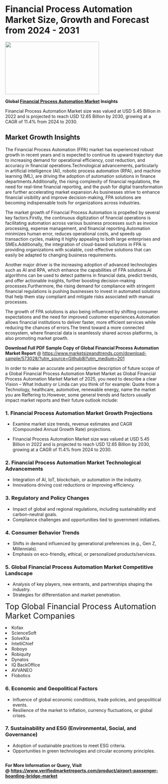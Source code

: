 <H1>Financial Process Automation Market Size, Growth and Forecast from 2024 - 2031</H1><img class="aligncenter size-medium wp-image-584254" src="https://thirdeyenews.in/wp-content/uploads/2024/09/Global-Market-Research-300x168.jpeg" alt="" width="300" height="168" /><p><strong>Global&nbsp;<a href="https://www.marketsizeandtrends.com/download-sample/573028/?utm_source=Github8j?utm_medium=201">Financial Process Automation Market</a> Insights</strong></p><p>Financial Process Automation Market size was valued at USD 5.45 Billion in 2022 and is projected to reach USD 12.65 Billion by 2030, growing at a CAGR of 11.4% from 2024 to 2030.</p><p><h2>Market Growth Insights</h2> <p>The Financial Process Automation (FPA) market has experienced robust growth in recent years and is expected to continue its upward trajectory due to increasing demand for operational efficiency, cost reduction, and accuracy in financial operations.Technological advancements, particularly in artificial intelligence (AI), robotic process automation (RPA), and machine learning (ML), are driving the adoption of automation solutions in finance departments.Additionally, the rising complexity of financial regulations, the need for real-time financial reporting, and the push for digital transformation are further accelerating market expansion.As businesses strive to enhance financial visibility and improve decision-making, FPA solutions are becoming indispensable tools for organizations across industries.</p> <p>The market growth of Financial Process Automation is propelled by several key factors.Firstly, the continuous digitization of financial operations is facilitating automation across various business processes such as invoice processing, expense management, and financial reporting.Automation minimizes human error, reduces operational costs, and speeds up transaction cycles, making it highly appealing to both large enterprises and SMEs.Additionally, the integration of cloud-based solutions in FPA is providing organizations with scalable, cost-effective solutions that can easily be adapted to changing business requirements.</p> <p>Another major driver is the increasing adoption of advanced technologies such as AI and RPA, which enhance the capabilities of FPA solutions.AI algorithms can be used to detect patterns in financial data, predict trends, and offer actionable insights, further boosting decision-making processes.Furthermore, the rising demand for compliance with stringent financial regulations is pushing businesses to invest in automated solutions that help them stay compliant and mitigate risks associated with manual processes.</p> <p>The growth of FPA solutions is also being influenced by shifting consumer expectations and the need for improved customer experiences.Automation allows financial institutions to deliver faster, more efficient services while reducing the chances of errors.The trend toward a more connected ecosystem, where financial data is seamlessly shared across platforms, is also promoting market growth.</p> <p><span class=""><strong>Download Full PDF Sample Copy of Global Financial Process Automation Market Report</strong> @ <a href="https://www.marketsizeandtrends.com/download-sample/573028/?utm_source=Github8j?utm_medium=201" target="_blank">https://www.marketsizeandtrends.com/download-sample/573028/?utm_source=Github8j?utm_medium=201</a></span></p><p>In order to make an accurate and perceptive description of future scope of a Global&nbsp;Financial Process Automation Market Market as Global&nbsp;Financial Process Automation Market Market of 2025, you need to describe a clear Vision &ndash; What Industry or Linda can you think of for example: Quote from a Technology, healthcare, automotive, renewable energy, name the market you are Reffering to.However, some general trends and factors usually impact market reports and their future outlook include:</p><h3>1.&nbsp;<strong>Financial Process Automation Market Growth Projections</strong></h3><ul><li>Examine market size trends, revenue estimates and CAGR (Compounded Annual Growth Rate) projections.</li><li><p>Financial Process Automation Market size was valued at USD 5.45 Billion in 2022 and is projected to reach USD 12.65 Billion by 2030, growing at a CAGR of 11.4% from 2024 to 2030.</p></li></ul><h3>2.&nbsp;<strong>Financial Process Automation Market Technological Advancements</strong></h3><ul><li>Integration of AI, IoT, blockchain, or automation in the industry.</li><li>Innovations driving cost reductions or improving efficiency.</li></ul><h3>3.&nbsp;<strong>Regulatory and Policy Changes</strong></h3><ul><li>Impact of global and regional regulations, including sustainability and carbon-neutral goals.</li><li>Compliance challenges and opportunities tied to government initiatives.</li></ul><h3>4.&nbsp;<strong>Consumer Behavior Trends</strong></h3><ul><li>Shifts in demand influenced by generational preferences (e.g., Gen Z, Millennials).</li><li>Emphasis on eco-friendly, ethical, or personalized products/services.</li></ul><h3>5.&nbsp;<strong>Global Financial Process Automation Market Competitive Landscape</strong></h3><ul><li>Analysis of key players, new entrants, and partnerships shaping the industry.</li><li>Strategies for differentiation and market penetration.</li></ul><p data-pm-slice="1 1 []"><span style="color: inherit; font-family: inherit; font-size: 25px;">Top Global Financial Process Automation Market Companies</span></p><div class="" data-test-id=""><p><li>Kofax</li><li> ScienceSoft</li><li> SolveXia</li><li> IntelliChief</li><li> Roboyo</li><li> Robiquity</li><li> Dynatos</li><li> IQ BackOffice</li><li> AVVANEO</li><li> Flobotics</li></p></div><h3>6.&nbsp;<strong>Economic and Geopolitical Factors</strong></h3><ul><li>Influence of global economic conditions, trade policies, and geopolitical events.</li><li>Resilience of the market to inflation, currency fluctuations, or global crises.</li></ul><h3>7.&nbsp;<strong>Sustainability and ESG (Environmental, Social, and Governance)</strong></h3><ul><li>Adoption of sustainable practices to meet ESG criteria.</li><li>Opportunities in green technologies and circular economy principles.</li></ul><h2><strong style="font-size: 14px;">For More Information or Query, Visit @&nbsp;</strong><a style="background-color: #ffffff; font-size: 14px;" href="https://www.marketsizeandtrends.com/report/financial-process-automation-market/" target="_blank">https://www.verifiedmarketreports.com/product/airport-passenger-boarding-bridge-market</a></h2>